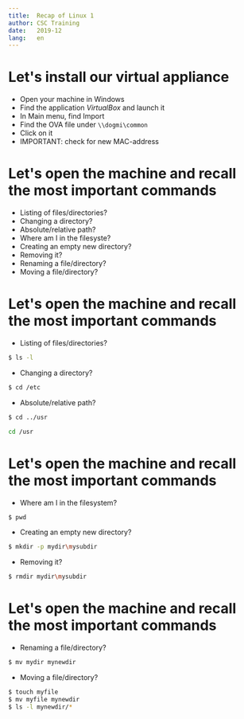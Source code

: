 ```yaml
---
title:	Recap of Linux 1
author:	CSC Training
date:	2019-12
lang:	en
---
```



# Let's install our virtual appliance

- Open your machine in Windows
- Find the application *VirtualBox* and launch it
- In Main menu, find Import
- Find the OVA file under `\\dogmi\common`
- Click on it
- IMPORTANT: check for new MAC-address


# Let's open the machine and recall the most important commands

- Listing of files/directories?
- Changing a directory?
- Absolute/relative path?
- Where am I in the filesyste?
- Creating an empty new directory?
- Removing it?
- Renaming a file/directory?
- Moving a file/directory?


# Let's open the machine and recall the most important commands

- Listing of files/directories? 

```bash
$ ls -l
```

- Changing a directory?

```bash
$ cd /etc
```

- Absolute/relative path?

```bash
$ cd ../usr
```

```bash
cd /usr
```


# Let's open the machine and recall the most important commands

- Where am I in the filesystem? 

```bash 
$ pwd
```

- Creating an empty new directory? 

```bash
$ mkdir -p mydir\mysubdir
```

- Removing it? 

```bash
$ rmdir mydir\mysubdir
```


# Let's open the machine and recall the most important commands

- Renaming a file/directory? 

```bash
$ mv mydir mynewdir
```

- Moving a file/directory? 

```bash
$ touch myfile
$ mv myfile mynewdir
$ ls -l mynewdir/*
```
